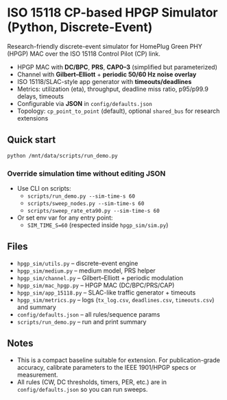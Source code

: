 
# ISO 15118 CP-based HPGP Simulator (Python, Discrete-Event)

Research-friendly discrete-event simulator for HomePlug Green PHY (HPGP) MAC over the ISO 15118 Control Pilot (CP) link.
- HPGP MAC with **DC/BPC**, **PRS**, **CAP0–3** (simplified but parameterized)
- Channel with **Gilbert–Elliott** + **periodic 50/60 Hz noise overlay**
- ISO 15118/SLAC-style app generator with **timeouts/deadlines**
- Metrics: utilization (eta), throughput, deadline miss ratio, p95/p99.9 delays, timeouts
- Configurable via **JSON** in `config/defaults.json`
- Topology: `cp_point_to_point` (default), optional `shared_bus` for research extensions

## Quick start
```bash
python /mnt/data/scripts/run_demo.py
```

### Override simulation time without editing JSON
- Use CLI on scripts:
	- `scripts/run_demo.py --sim-time-s 60`
	- `scripts/sweep_nodes.py --sim-time-s 60`
	- `scripts/sweep_rate_eta90.py --sim-time-s 60`
- Or set env var for any entry point:
	- `SIM_TIME_S=60` (respected inside `hpgp_sim/sim.py`)

## Files
- `hpgp_sim/utils.py` – discrete-event engine
- `hpgp_sim/medium.py` – medium model, PRS helper
- `hpgp_sim/channel.py` – Gilbert–Elliott + periodic modulation
- `hpgp_sim/mac_hpgp.py` – HPGP MAC (DC/BPC/PRS/CAP)
- `hpgp_sim/app_15118.py` – SLAC-like traffic generator + timeouts
- `hpgp_sim/metrics.py` – logs (`tx_log.csv`, `deadlines.csv`, `timeouts.csv`) and summary
- `config/defaults.json` – all rules/sequence params
- `scripts/run_demo.py` – run and print summary

## Notes
- This is a compact baseline suitable for extension. For publication-grade accuracy, calibrate parameters to the IEEE 1901/HPGP specs or measurement.
- All rules (CW, DC thresholds, timers, PER, etc.) are in `config/defaults.json` so you can run sweeps.
